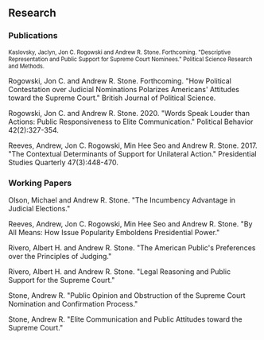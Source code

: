 ## Research

### Publications

<span style="font-size: 80%;">Kaslovsky, Jaclyn, Jon C. Rogowski and Andrew R. Stone. Forthcoming. "Descriptive Representation and Public Support for Supreme Court Nominees." Political Science Research and Methods.</span> 

Rogowski, Jon C. and Andrew R. Stone. Forthcoming. "How Political Contestation over Judicial Nominations Polarizes Americans' Attitudes toward the Supreme Court." British Journal of Political Science. 

Rogowski, Jon C. and Andrew R. Stone. 2020. "Words Speak Louder than Actions: Public Responsiveness to Elite Communication." Political Behavior 42(2):327-354. 

Reeves, Andrew, Jon C. Rogowski, Min Hee Seo and Andrew R. Stone. 2017. "The Contextual Determinants of Support for Unilateral Action." Presidential Studies Quarterly 47(3):448-470.

### Working Papers

Olson, Michael and Andrew R. Stone. "The Incumbency Advantage in Judicial Elections."

Reeves, Andrew, Jon C. Rogowski, Min Hee Seo and Andrew R. Stone. "By All Means: How Issue Popularity Emboldens Presidential Power."

Rivero, Albert H. and Andrew R. Stone. "The American Public's Preferences over the Principles of Judging."

Rivero, Albert H. and Andrew R. Stone. "Legal Reasoning and Public Support for the Supreme Court."

Stone, Andrew R. "Public Opinion and Obstruction of the Supreme Court Nomination and Confirmation Process."

Stone, Andrew R. "Elite Communication and Public Attitudes toward the Supreme Court." 
